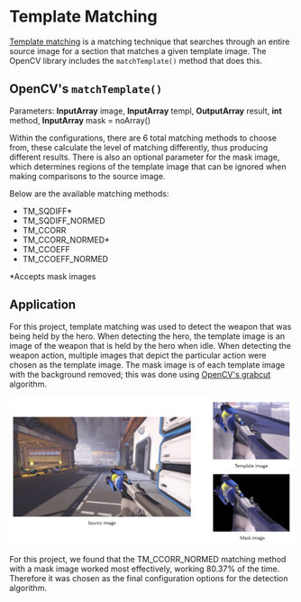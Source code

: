 # Template Matching 

[Template matching](https://docs.opencv.org/3.4/de/da9/tutorial_template_matching.html) is a matching technique that searches through an entire source image for a section that matches a given template image. The OpenCV library includes the `matchTemplate()` method that does this. 

## OpenCV's `matchTemplate()`

Parameters:
**InputArray** 	 image,
**InputArray** 	 templ,
**OutputArray**  result,
**int** 	     method,
**InputArray** 	 mask = noArray()

Within the configurations, there are 6 total matching methods to choose from, these calculate the level of matching differently, thus producing different results. There is also an optional parameter for the mask image, which determines regions of the template image that can be ignored when making comparisons to the source image.

Below are the available matching methods:
* TM_SQDIFF*
* TM_SQDIFF_NORMED
* TM_CCORR
* TM_CCORR_NORMED*
* TM_CCOEFF
* TM_CCOEFF_NORMED

*Accepts mask images

## Application
For this project, template matching was used to detect the weapon that was being held by the hero. When detecting the hero, the template image is an image of the weapon that is held by the hero when idle. When detecting the weapon action, multiple images that depict the particular action were chosen as the template image. The mask image is of each template image with the background removed; this was done using [OpenCV's grabcut](https://docs.opencv.org/3.4/d8/d34/samples_2cpp_2grabcut_8cpp-example.html) algorithm.

![](https://raw.githubusercontent.com/DaviidK/mercy-detector/main/Documentation/Images/template_matching.PNG)

For this project, we found that the TM_CCORR_NORMED matching method with a mask image worked most effectively, working 80.37% of the time. Therefore it was chosen as the final configuration options for the detection algorithm.  
